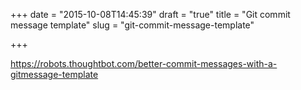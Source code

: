 +++
date = "2015-10-08T14:45:39"
draft = "true"
title = "Git commit message template"
slug = "git-commit-message-template"

+++

https://robots.thoughtbot.com/better-commit-messages-with-a-gitmessage-template
